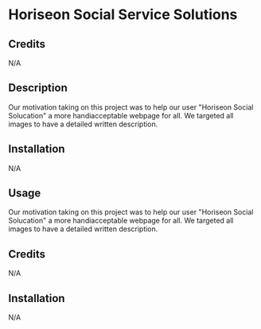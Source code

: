 # Horiseon Social Service Solutions

## Credits

N/A
## Description

Our motivation taking on this project was to help our user "Horiseon Social Solucation" a more handiacceptable webpage for all. We targeted all images to have a detailed written description.

## Installation

N/A

## Usage

Our motivation taking on this project was to help our user "Horiseon Social Solucation" a more handiacceptable webpage for all. We targeted all images to have a detailed written description.

## Credits

N/A


## Installation

N/A
